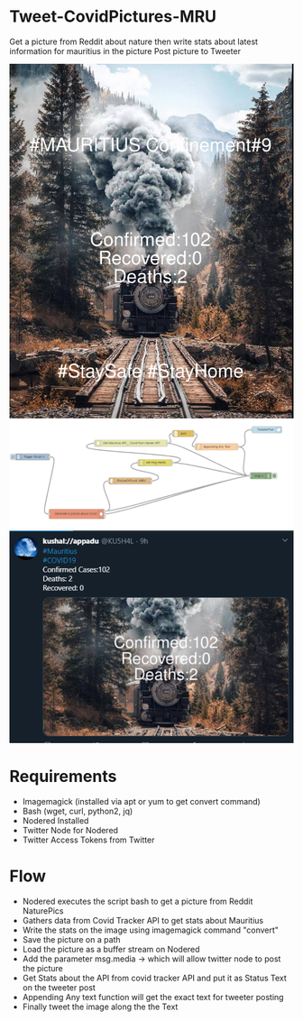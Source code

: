 # Tweet-CovidPictures-MRU

Get  a picture from Reddit about nature
then write stats about latest information for mauritius in the picture
Post picture to Tweeter

![](images/covid.png)
![](images/nodered.png)
![](images/twitterscreenshot.png)

# Requirements
- Imagemagick (installed via apt or yum to get convert command)
- Bash (wget, curl, python2, jq)
- Nodered Installed
- Twitter Node for Nodered
- Twitter Access Tokens from Twitter

# Flow 
- Nodered executes the script bash to get a picture from Reddit NaturePics 
- Gathers data from Covid Tracker API to get stats about Mauritius
- Write the stats on the image using imagemagick command "convert"
- Save the picture on a path
- Load the picture as a buffer stream on Nodered
- Add the parameter msg.media -> which will allow twitter node to post the picture
- Get Stats about the API from covid tracker API and put it as Status Text on the tweeter post
- Appending Any text function will get the exact text for tweeter posting
- Finally tweet the image along the the Text

 
